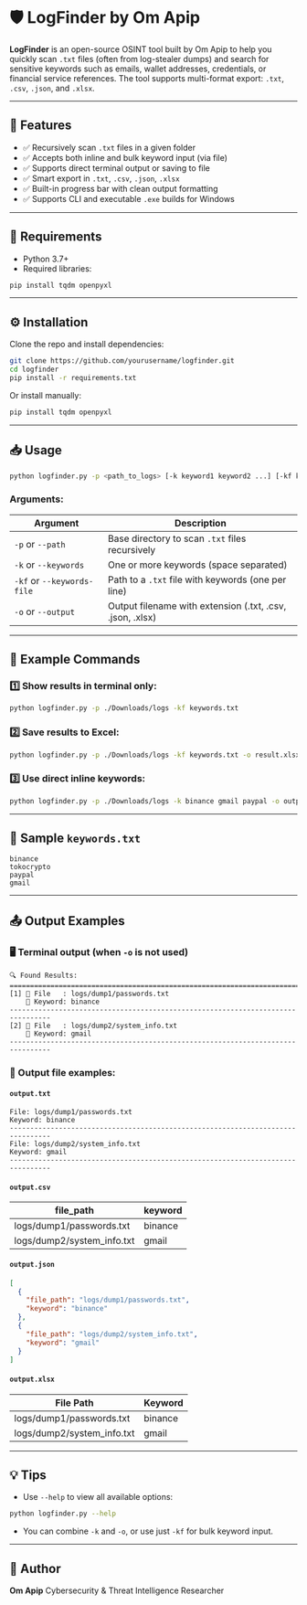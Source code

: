 # 🛡️ LogFinder by Om Apip

**LogFinder** is an open-source OSINT tool built by Om Apip to help you quickly scan `.txt` files (often from log-stealer dumps) and search for sensitive keywords such as emails, wallet addresses, credentials, or financial service references. The tool supports multi-format export: `.txt`, `.csv`, `.json`, and `.xlsx`.

---

## 🚀 Features

- ✅ Recursively scan `.txt` files in a given folder
- ✅ Accepts both inline and bulk keyword input (via file)
- ✅ Supports direct terminal output or saving to file
- ✅ Smart export in `.txt`, `.csv`, `.json`, `.xlsx`
- ✅ Built-in progress bar with clean output formatting
- ✅ Supports CLI and executable `.exe` builds for Windows

---

## 🧱 Requirements

- Python 3.7+
- Required libraries:

```bash
pip install tqdm openpyxl
````

---

## ⚙️ Installation

Clone the repo and install dependencies:

```bash
git clone https://github.com/yourusername/logfinder.git
cd logfinder
pip install -r requirements.txt
```

Or install manually:

```bash
pip install tqdm openpyxl
```

---

## 📥 Usage

```bash
python logfinder.py -p <path_to_logs> [-k keyword1 keyword2 ...] [-kf keyword_file.txt] [-o output.format]
```

### Arguments:

| Argument                   | Description                                               |
| -------------------------- | --------------------------------------------------------- |
| `-p` or `--path`           | Base directory to scan `.txt` files recursively           |
| `-k` or `--keywords`       | One or more keywords (space separated)                    |
| `-kf` or `--keywords-file` | Path to a `.txt` file with keywords (one per line)        |
| `-o` or `--output`         | Output filename with extension (.txt, .csv, .json, .xlsx) |

---

## 🧪 Example Commands

### 1️⃣ Show results in terminal only:

```bash
python logfinder.py -p ./Downloads/logs -kf keywords.txt
```

### 2️⃣ Save results to Excel:

```bash
python logfinder.py -p ./Downloads/logs -kf keywords.txt -o result.xlsx
```

### 3️⃣ Use direct inline keywords:

```bash
python logfinder.py -p ./Downloads/logs -k binance gmail paypal -o output.json
```

---

## 📝 Sample `keywords.txt`

```
binance
tokocrypto
paypal
gmail
```

---

## 📤 Output Examples

### 🖥 Terminal output (when `-o` is not used)

```
🔍 Found Results:
================================================================================
[1] 📄 File   : logs/dump1/passwords.txt
    🔑 Keyword: binance
--------------------------------------------------------------------------------
[2] 📄 File   : logs/dump2/system_info.txt
    🔑 Keyword: gmail
--------------------------------------------------------------------------------
```

### 📄 Output file examples:

#### `output.txt`

```
File: logs/dump1/passwords.txt
Keyword: binance
--------------------------------------------------------------------------------
File: logs/dump2/system_info.txt
Keyword: gmail
--------------------------------------------------------------------------------
```

#### `output.csv`

| file\_path                  | keyword |
| --------------------------- | ------- |
| logs/dump1/passwords.txt    | binance |
| logs/dump2/system\_info.txt | gmail   |

#### `output.json`

```json
[
  {
    "file_path": "logs/dump1/passwords.txt",
    "keyword": "binance"
  },
  {
    "file_path": "logs/dump2/system_info.txt",
    "keyword": "gmail"
  }
]
```

#### `output.xlsx`

| File Path                   | Keyword |
| --------------------------- | ------- |
| logs/dump1/passwords.txt    | binance |
| logs/dump2/system\_info.txt | gmail   |

---

## 💡 Tips

* Use `--help` to view all available options:

```bash
python logfinder.py --help
```

* You can combine `-k` and `-o`, or use just `-kf` for bulk keyword input.

---

## 👤 Author

**Om Apip**
Cybersecurity & Threat Intelligence Researcher

